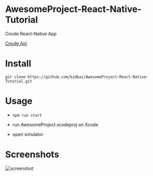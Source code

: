 # AwesomeProject-React-Native-Tutorial

Cnode React-Native App

[Cnode Api](https://cnodejs.org/api)

# Install

  ```git clone https://github.com/kidbai/AwesomeProject-React-Native-Tutorial.git```

# Usage

  - ``` npm run start ```

  - run AwesomeProject.xcodeproj on Xcode

  - open simulator

# Screenshots

![screenshot](/img/cnode.gitf)
